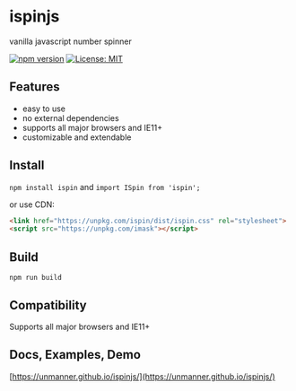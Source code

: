 # ispinjs
vanilla javascript number spinner

[![npm version](https://badge.fury.io/js/ispin.svg)](https://badge.fury.io/jas/ispin)
[![License: MIT](https://img.shields.io/badge/License-MIT-yellow.svg)](https://opensource.org/licenses/MIT)

## Features
* easy to use
* no external dependencies
* supports all major browsers and IE11+
* customizable and extendable

## Install
`npm install ispin` and `import ISpin from 'ispin';`

or use CDN:

```html
<link href="https://unpkg.com/ispin/dist/ispin.css" rel="stylesheet">
<script src="https://unpkg.com/imask"></script>
```

## Build
`npm run build`

## Compatibility
Supports all major browsers and IE11+

## Docs, Examples, Demo
[https://unmanner.github.io/ispinjs/](https://unmanner.github.io/ispinjs/)
